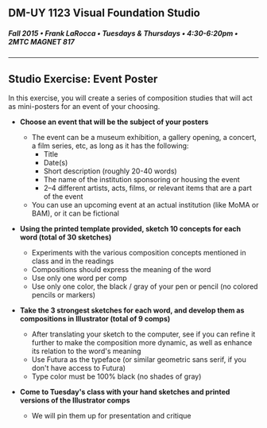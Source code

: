 ## DM-UY 1123 Visual Foundation Studio
##### Fall 2015 • Frank LaRocca • Tuesdays & Thursdays • 4:30-6:20pm • 2MTC MAGNET 817 

---

## Studio Exercise: Event Poster

In this exercise, you will create a series of composition studies that will act as mini-posters for an event of your choosing.

* **Choose an event that will be the subject of your posters**
    * The event can be a museum exhibition, a gallery opening, a concert, a film series, etc, as long as it has the following:
        * Title
        * Date(s)
        * Short description (roughly 20-40 words)
        * The name of the institution sponsoring or housing the event
        * 2–4 different artists, acts, films, or relevant items that are a part of the event
    * You can use an upcoming event at an actual institution (like MoMA or BAM), or it can be fictional


* **Using the printed template provided, sketch 10 concepts for each word (total of 30 sketches)**
  * Experiments with the various composition concepts mentioned in class and in the readings
  * Compositions should express the meaning of the word
  * Use only one word per comp
  * Use only one color, the black / gray of your pen or pencil (no colored pencils or markers)


* **Take the 3 strongest sketches for each word, and develop them as compositions in Illustrator (total of 9 comps)**
  * After translating your sketch to the computer, see if you can refine it further to make the composition more dynamic, as well as enhance its relation to the word's meaning 
  * Use Futura as the typeface (or similar geometric sans serif, if you don't have access to Futura)
  * Type color must be 100% black (no shades of gray)


* **Come to Tuesday's class with your hand sketches and printed versions of the Illustrator comps**
    * We will pin them up for presentation and critique 



